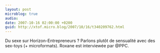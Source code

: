 ```yaml
---
layout: post
microblog: true
audio: 
date: 2007-10-16 02:00:00 +0200
guid: http://xtof.micro.blog/2007/10/16/t340209762.html
---
```

Du sexe sur Horizon-Entrepreneurs ? Parlons plutôt de sensualité avec des sex-toys (+ microformats). Roxane est interviewée par @PPC.
